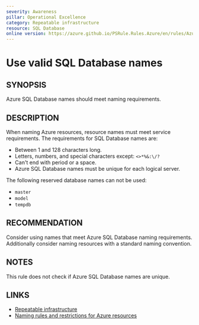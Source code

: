 ```yaml
---
severity: Awareness
pillar: Operational Excellence
category: Repeatable infrastructure
resource: SQL Database
online version: https://azure.github.io/PSRule.Rules.Azure/en/rules/Azure.SQL.DBName/
---
```


# Use valid SQL Database names

## SYNOPSIS

Azure SQL Database names should meet naming requirements.

## DESCRIPTION

When naming Azure resources, resource names must meet service requirements.
The requirements for SQL Database names are:

- Between 1 and 128 characters long.
- Letters, numbers, and special characters except: `<>*%&:\/?`
- Can't end with period or a space.
- Azure SQL Database names must be unique for each logical server.

The following reserved database names can not be used:

- `master`
- `model`
- `tempdb`

## RECOMMENDATION

Consider using names that meet Azure SQL Database naming requirements.
Additionally consider naming resources with a standard naming convention.

## NOTES

This rule does not check if Azure SQL Database names are unique.

## LINKS

- [Repeatable infrastructure](https://learn.microsoft.com/azure/architecture/framework/devops/automation-infrastructure)
- [Naming rules and restrictions for Azure resources](https://learn.microsoft.com/azure/azure-resource-manager/management/resource-name-rules#microsoftsql)
